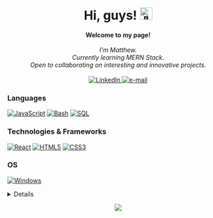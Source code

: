 <h1 align="center">Hi, guys! <img src="https://github.com/wervlad/wervlad/assets/24524555/766d336d-b87d-44ba-807c-c51de2bc6b4d" width="28px" alt="👋"></h1>

<p align="center">
    <b>Welcome to my page!</b><br><br>
    <i>
        I'm Matthew.<br>
        Currently learning MERN Stack.<br>
        Open to collaborating on interesting and innovative projects.<br>
    </i><br>
    <a href="https://www.linkedin.com/in/matthew-standish-1a55b9242/">
        <img src="https://img.shields.io/badge/LinkedIn-blue?style=flat-square&logo=linkedin" alt="LinkedIn">
    </a>
    <a href="mwstandish@aol.com">
        <img src="https://img.shields.io/badge/Email-blue?style=flat-square&logo=gmail&logoColor=white" alt="e-mail">
    </a>
</p>

### Languages
[![JavaScript](https://img.shields.io/badge/javascript-black?style=for-the-badge&logo=javascript)](https://github.com/matthewstandish)
[![Bash](https://img.shields.io/badge/bash-black?style=for-the-badge&logo=gnu-bash&logoColor=white)](https://github.com/matthewstandish)
[![SQL](https://img.shields.io/badge/sql-black?style=for-the-badge&logo=mysql)](https://github.com/matthewstandish)

### Technologies & Frameworks
[![React](https://img.shields.io/badge/react-black?style=for-the-badge&logo=react)](https://github.com/matthewstandish)
[![HTML5](https://img.shields.io/badge/html5-black?style=for-the-badge&logo=html5)](https://github.com/matthewstandish)
[![CSS3](https://img.shields.io/badge/css3-black?style=for-the-badge&logo=css3)](https://github.com/matthewstandish)

### OS
[![Windows](https://img.shields.io/badge/Windows-black?style=for-the-badge&logo=Windows)](https://github.com/matthewstandish)

<details>
<p align="center">
  <a href="https://github.com/matthewstandish">
    <img src="http://github-profile-summary-cards.vercel.app/api/cards/profile-details?username=matthewstandish&theme=transparent" />
  </a>
  <a href="https://github.com/matthewstandish">
    <img src="https://github-readme-streak-stats.herokuapp.com/?user=matthewstandish&hide_border=true&card_width=338&theme=transparent" />
  </a>
  <a href="https://github.com/matthewstandish">
    <img src="http://github-profile-summary-cards.vercel.app/api/cards/stats?username=matthewstandish&theme=transparent" />
  </a>
  <a href="https://github.com/matthewstandish">
    <img src="https://github-readme-stats.vercel.app/api/top-langs/?username=matthewstandish&langs_count=10&exclude_repo=&hide=jupyter%20notebook,vim%20script,cmake,makefile,batchfile,emacs%20lisp,css,html&layout=default&card_width=699&hide_border=true&theme=transparent" />
  </a>
</p>
</details>

<p align="center">
  <a href="https://github.com/matthewstandish">
    <img src="https://komarev.com/ghpvc/?username=matthewstandish&color=blue&style=flat)" />
  </a>
</p>
